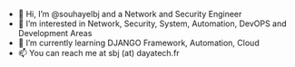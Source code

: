 - 👋 Hi, I’m @souhayelbj and a Network and Security Engineer
- 👀 I’m interested in Network, Security, System, Automation, DevOPS and Development Areas
- 🌱 I’m currently learning DJANGO Framework, Automation, Cloud
- 📫 You can reach me at sbj (at) dayatech.fr

<!--- 💞️ I’m looking to collaborate on ... --->
<!---
souhayelbj/souhayelbj is a ✨ special ✨ repository because its `README.md` (this file) appears on your GitHub profile.
You can click the Preview link to take a look at your changes.
--->
